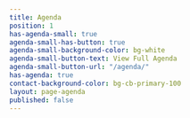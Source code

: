 ```yaml
---
title: Agenda
position: 1
has-agenda-small: true
agenda-small-has-button: true
agenda-small-background-color: bg-white
agenda-small-button-text: View Full Agenda
agenda-small-button-url: "/agenda/"
has-agenda: true
contact-background-color: bg-cb-primary-100
layout: page-agenda
published: false
---
```


